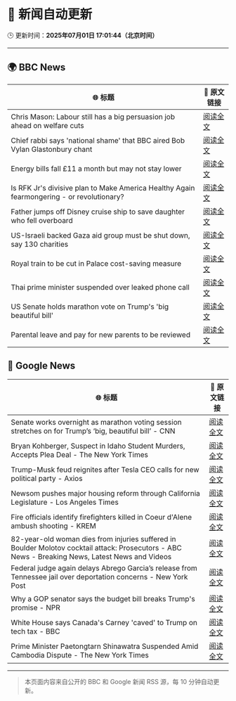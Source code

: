 # 🧠 新闻自动更新

🕒 更新时间：**2025年07月01日 17:01:44（北京时间）**

---

## 🌍 BBC News

| 🌐 标题 | 🔗 原文链接 |
|--------|-------------|
| Chris Mason: Labour still has a big persuasion job ahead on welfare cuts | [阅读全文](https://www.bbc.com/news/articles/czjkkmdv33mo) |
| Chief rabbi says 'national shame' that BBC aired Bob Vylan Glastonbury chant | [阅读全文](https://www.bbc.com/news/articles/c70rrld1nlpo) |
| Energy bills fall £11 a month but may not stay lower | [阅读全文](https://www.bbc.com/news/articles/c79q8g7q283o) |
| Is RFK Jr's divisive plan to Make America Healthy Again fearmongering - or revolutionary? | [阅读全文](https://www.bbc.com/news/articles/ceq7jx3dlj9o) |
| Father jumps off Disney cruise ship to save daughter who fell overboard | [阅读全文](https://www.bbc.com/news/articles/c6288v6j4y0o) |
| US-Israeli backed Gaza aid group must be shut down, say 130 charities | [阅读全文](https://www.bbc.com/news/articles/cn5kk1w00xyo) |
| Royal train to be cut in Palace cost-saving measure | [阅读全文](https://www.bbc.com/news/articles/ce377nr5r43o) |
| Thai prime minister suspended over leaked phone call | [阅读全文](https://www.bbc.com/news/articles/c9vrrj72xy7o) |
| US Senate holds marathon vote on Trump's 'big beautiful bill' | [阅读全文](https://www.bbc.com/news/articles/czjkkdyplymo) |
| Parental leave and pay for new parents to be reviewed | [阅读全文](https://www.bbc.com/news/articles/c70rreer004o) |

## 📰 Google News

| 🌐 标题 | 🔗 原文链接 |
|--------|-------------|
| Senate works overnight as marathon voting session stretches on for Trump’s ‘big, beautiful bill’ - CNN | [阅读全文](https://news.google.com/rss/articles/CBMifkFVX3lxTE5ycHdjczdMSEN2YjBpTVd4MFE0b3FkcXhrZ0REN3hHRGVIWm5pamtXLXotcEZCcjlhOW9PdzdiMFdQS2xuUTFBOGM5V0Y3cWtWZjZaVE1HNmVUSjFmOTRGbEQ4ajRxcWdpcEZuTjRJY3Y5aTg4ajBra1N3YW9PZ9IBgwFBVV95cUxPU3B1RlJ2b0lTdURaSThYdDFEVGpxRWpJOHZaLUJYRFVYem14UTZDSHEtb3laTFcyQmhnemRGb1plNXM4cHpTZjlpRFNuU1dXV2ZiY0NDejViWldrTU9NbFY0RDJDQ28xY3B3MG1yRnVnWmhmSHhEMm0wSnplSnVFZmRvVQ?oc=5) |
| Bryan Kohberger, Suspect in Idaho Student Murders, Accepts Plea Deal - The New York Times | [阅读全文](https://news.google.com/rss/articles/CBMigwFBVV95cUxOenlUdkVrTkR0WnpMUXNrTTJTYXVoTVQ1cGN1LUJZQU1GWnR6NHNsQjIyMTZUWGlHMjRQRHcwVktLVG55cVpYdmlMSlN2S1FLRFhONnFnLUQ0Snh4TjB3QTQ2VG5OdlliN1ZmX1JDQVkwWVNtZEg4XzlkNEJKX252NWEzWQ?oc=5) |
| Trump-Musk feud reignites after Tesla CEO calls for new political party - Axios | [阅读全文](https://news.google.com/rss/articles/CBMiigFBVV95cUxQd21ha2RwLUItdE8wbkkwRmNLZ1A2a25Ba3NTVXFRYzM4SzJNTWgwUUJJNHNjOWd4VFpmVlhIZ3RtblF2QmtlLWZCN0R2V2p2YnY4Mk5WdXhGRnlPRldkWV9ZVzNtSEFTT3N5OXRILVQ5WkpGbnQzWXNQZHJUeWFWbTRNWktKOXlzdnc?oc=5) |
| Newsom pushes major housing reform through California Legislature - Los Angeles Times | [阅读全文](https://news.google.com/rss/articles/CBMiuAFBVV95cUxPUDBYaVpJYVlHUXowalo2UlNEbnMwWVJxSHBxVDh6X0dhLThrUWktR0VFUDdpeFVWcjBTS1B5NERnbWpJblFpRWRHeHZEdVZMbHNwUVhaRU5YdFFYWjB3ajdRWkhHVm5NTVRuN3lLZWtZbTBMb29WdHZiQWo0eTFyaUVNamMtTFZLTWUzWkFCT2dBenZDTEJZQnhBOTlqWW9ndUk5TjI2UWdHYkUwc0FlSkpEQ0xxUnY4?oc=5) |
| Fire officials identify firefighters killed in Coeur d'Alene ambush shooting - KREM | [阅读全文](https://news.google.com/rss/articles/CBMingJBVV95cUxOaEE1Y25pMEQzblVDY3R5MEw3Q1VHN2EzUnRYWEQ1WjlVcUdfZGNrZFp6cDZEdTBHaDljYzBLNE5YNzdNZFFtX1h2R3hWc21fMUZ1aTJHbkFNN1lJWkk5TExyb2ZGd3hFaG52YVV1ekVHLXRyRXZfWVprQUxTR2lnZXNBcDV0Ny0tZmNWX2RmYXh2MDhFSUVCVjNWRkdwUjJjZkJUMndfZnV5NUVoc0lGX1BjMmtzeFJNdkpkMEIwOEJyTG9mSFo5d0pIckdUdElLS1N6dXlGcDZ3OVpzR3BKMWhWb1VsaWVXY3I1dldDVV9Td0Z4cnZCMWRUeWNJaGhlLXBSM3RzTlhBUWVvd3Z2X3BDdHBza0EwWmJHRDBB?oc=5) |
| 82-year-old woman dies from injuries suffered in Boulder Molotov cocktail attack: Prosecutors - ABC News - Breaking News, Latest News and Videos | [阅读全文](https://news.google.com/rss/articles/CBMingFBVV95cUxPWF9PZTR6RElFeE1mbm96a2s2TVF4OGlHdTRPandZVTFBaGw5WndITDBrbndzVjVXTWxiMWU4RUI1NGM0OURCdVBZYmtkdmFNbm03ZTFiRTczY3F2b1ZSWFY4ejVNTmlSVGhOUTZBeWc0Y3lVcWFqVjdtYWRycmJlUWFDblJ6TFFQenRUaVJPdEJGejFrN3k1dlpFdlNkd9IBowFBVV95cUxObWFiZERxMzRSSE41UmFfUlhQR2hJMm5DSEw4OTNtMVRsMlNIZ2dlX1ZvZWQyOEVQckNyczNnU1UxclRtRUttdmZDSXZsRGJNQjhpaWFwRVdYVlhQRWhTbGNJQ2ZiNnZMMUZZeG9jWGQ4NjVyUXVCdEp5NHZBYk9xYU5wZmpFdHFTUVZsV21qa0hMWWN1R284bWNleFY4dnphR2VJ?oc=5) |
| Federal judge again delays Abrego Garcia’s release from Tennessee jail over deportation concerns - New York Post | [阅读全文](https://news.google.com/rss/articles/CBMixAFBVV95cUxOWk51ZVlXVG9Gd2xNU0I2X1JrRGQyMXdPUDNnTkpQU015VTF3d0hGODJYYnVtNEI5UjBDSGpLQzVBbE5NRXMxb0IxaXhPMV9fWmZJMFhfSVA3TlZYOGl2N0hxM0FkTkdJQ000U3FTRlNndHg3eTN6SE5VQi1pWUZWcUluNnI0V0RPUjhkVW5UTjBBcmhkY1k2MXpmOHRVR0RtdVhtcG1QX2x5VlBjck1zalZHbzNTZGNsVXFmMVlvUWppcVQ3?oc=5) |
| Why a GOP senator says the budget bill breaks Trump's promise - NPR | [阅读全文](https://news.google.com/rss/articles/CBMimAFBVV95cUxPZm5xUG9uRVVSZXFTZWhJcGpDQnFvR2dCVjVUMkI2UnVFakFmRExwWXl0YzdHcDVfWVI4b3R6ZjhSYTIxOGRSOHlaaVBsclpRSDRGM0lJdERnWjFIdThpMWlsSlQ5OXQ1M1pJcEV0UE1lSmlKdGJ4MllmNThFSFJ4RzRCbEY1ZTFQMldGMEN4bVg3Q3pyajV2Zg?oc=5) |
| White House says Canada's Carney 'caved' to Trump on tech tax - BBC | [阅读全文](https://news.google.com/rss/articles/CBMiWkFVX3lxTFB1YXRNb05Ob3l3RkJDM1pBUV9CUmItOVlDZy1UQXBUSkwzQVVSdTg0VUlzZXYwLTdLSkVvMkl1eXZaN01PREVmTmY3ZXVWRFhQZXg1UU5HRWI3QdIBX0FVX3lxTFBVcFJhYV9VUjdZclg2YzA3SHpHRDBlM2xMQzdRLWhwS1J4UnZQQkZpX3dUUUdvb1FqV3FJV1ZQUE9oNE5iZW9haFJMNjdXdmFHd3hKOU1EblhFMFQzblJV?oc=5) |
| Prime Minister Paetongtarn Shinawatra Suspended Amid Cambodia Dispute - The New York Times | [阅读全文](https://news.google.com/rss/articles/CBMihgFBVV95cUxNYU51ZGlmemNmMkRMWnVtMUtrQjRFMURENVpSV0lfTi1sMC1xNll5VWNkQkFobWRRckhFWHp0UmR0bEdrOTZqLWptUTgyMjFQUW1LNVBKdFRTN0JCWEVBeDMyMTNZclJYNmhhZHQ2eVZFQ012bk1XNkoxamQzUmo5Z3NjS09Ndw?oc=5) |

---
> 本页面内容来自公开的 BBC 和 Google 新闻 RSS 源，每 10 分钟自动更新。